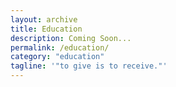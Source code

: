 ```yaml
---
layout: archive
title: Education
description: Coming Soon...
permalink: /education/
category: "education"
tagline: '"to give is to receive."'
---
```


